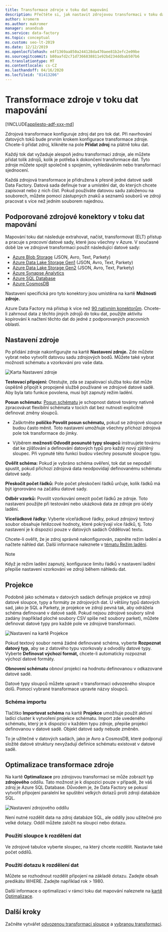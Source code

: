```yaml
---
title: Transformace zdroje v toku dat mapování
description: Přečtěte si, jak nastavit zdrojovou transformaci v toku dat mapování.
author: kromerm
ms.author: makromer
manager: anandsub
ms.service: data-factory
ms.topic: conceptual
ms.custom: seo-lt-2019
ms.date: 12/12/2019
ms.openlocfilehash: e4f1369aa850a244128da470aee81b2efc2e09be
ms.sourcegitcommit: b80aafd2c71d7366838811e92bd234ddbab507b6
ms.translationtype: MT
ms.contentlocale: cs-CZ
ms.lasthandoff: 04/16/2020
ms.locfileid: "81413206"
---
```

# <a name="source-transformation-in-mapping-data-flow"></a>Transformace zdroje v toku dat mapování 

[!INCLUDE[appliesto-adf-xxx-md](includes/appliesto-adf-xxx-md.md)]

Zdrojová transformace konfiguruje zdroj dat pro tok dat. Při navrhování datových toků bude prvním krokem konfigurace transformace zdroje. Chcete-li přidat zdroj, klikněte na pole **Přidat zdroj** na plátně toku dat.

Každý tok dat vyžaduje alespoň jednu transformaci zdroje, ale můžete přidat tolik zdrojů, kolik je potřeba k dokončení transformace dat. Tyto zdroje můžete spojit společně s spojením, vyhledáváním nebo transformací sjednocení.

Každá zdrojová transformace je přidružena k přesně jedné datové sadě Data Factory. Datová sada definuje tvar a umístění dat, do kterých chcete zapisovat nebo z nich číst. Pokud používáte datovou sadu založenou na souborech, můžete pomocí zástupných znaků a seznamů souborů ve zdroji pracovat s více než jedním souborem najednou.

## <a name="supported-source-connectors-in-mapping-data-flow"></a>Podporované zdrojové konektory v toku dat mapování

Mapování toku dat následuje extrahovat, načíst, transformovat (ELT) přístup a pracuje s *pracovní* datové sady, které jsou všechny v Azure. V současné době lze ve zdrojové transformaci použít následující datové sady:
    
* [Azure Blob Storage](connector-azure-blob-storage.md#mapping-data-flow-properties) (JSON, Avro, Text, Parkety)
* [Azure Data Lake Storage Gen1](connector-azure-data-lake-store.md#mapping-data-flow-properties) (JSON, Avro, Text, Parkety)
* [Azure Data Lake Storage Gen2](connector-azure-data-lake-storage.md#mapping-data-flow-properties) (JSON, Avro, Text, Parkety)
* [Azure Synapse Analytics](connector-azure-sql-data-warehouse.md#mapping-data-flow-properties)
* [Azure SQL Database](connector-azure-sql-database.md#mapping-data-flow-properties)
* [Azure CosmosDB](connector-azure-cosmos-db.md#mapping-data-flow-properties)

Nastavení specifická pro tyto konektory jsou umístěna na kartě **Možnosti zdroje.** 

Azure Data Factory má přístup k více než [90 nativním konektorům](connector-overview.md). Chcete-li zahrnout data z těchto jiných zdrojů do toku dat, použijte aktivitu kopírování k načtení těchto dat do jedné z podporovaných pracovních oblastí.

## <a name="source-settings"></a>Nastavení zdroje

Po přidání zdroje nakonfigurujte na kartě **Nastavení zdroje.** Zde můžete vybrat nebo vytvořit datovou sadu zdrojových bodů. Můžete také vybrat možnosti schématu a vzorkování pro vaše data.

![Karta Nastavení zdroje](media/data-flow/source1.png "Karta Nastavení zdroje")

**Testovací připojení:** Otestujte, zda se zapalovací služba toku dat může úspěšně připojit k propojené službě používané ve zdrojové datové sadě. Aby byla tato funkce povolena, musí být zapnutý režim ladění.

**Posun schématu:** [Posun schématu](concepts-data-flow-schema-drift.md) je schopnost datové továrny nativně zpracovávat flexibilní schémata v tocích dat bez nutnosti explicitně definovat změny sloupců.

* Zaškrtněte **políčko Povolit posun schématu,** pokud se zdrojové sloupce budou často měnit. Toto nastavení umožňuje všechny příchozí zdrojová pole tok transformace do jímky.

* Výběrem **možnosti Odvodit posunuté typy sloupců** instruujete továrnu dat ke zjišťování a definování datových typů pro každý nový zjištěný sloupec. Při vypnuté této funkci budou všechny posunuté sloupce typu.

**Ověřit schéma:** Pokud je vybráno schéma ověření, tok dat se nepodaří spustit, pokud příchozí zdrojová data neodpovídají definovanému schématu datové sady.

**Přeskočit počet řádků:** Pole počet přeskočení řádků určuje, kolik řádků má být ignorováno na začátku datové sady.

**Odběr vzorků:** Povolit vzorkování omezit počet řádků ze zdroje. Toto nastavení použijte při testování nebo ukázková data ze zdroje pro účely ladění.

**Víceřádkové řádky:** Vyberte víceřádkové řádky, pokud zdrojový textový soubor obsahuje řetězcové hodnoty, které pokrývají více řádků, tj. Toto nastavení je k dispozici pouze v datových sadách Oddělovač textu.

Chcete-li ověřit, že je zdroj správně nakonfigurován, zapněte režim ladění a načtete náhled dat. Další informace naleznete v [tématu Režim ladění](concepts-data-flow-debug-mode.md).

> [!NOTE]
> Když je režim ladění zapnutý, konfigurace limitu řádků v nastavení ladění přepíše nastavení vzorkování ve zdroji během náhledu dat.

## <a name="projection"></a>Projekce

Podobně jako schémata v datových sadách definuje projekce ve zdroji datové sloupce, typy a formáty ze zdrojových dat. U většiny typů datových sad, jako je SQL a Parkety, je projekce ve zdroji pevná tak, aby odrážela schéma definované v datové sadě. Pokud nejsou zdrojové soubory silně zadány (například ploché soubory CSV spíše než soubory parket), můžete definovat datové typy pro každé pole ve zdrojové transformaci.

![Nastavení na kartě Projekce](media/data-flow/source3.png "Projekce")

Pokud textový soubor nemá žádné definované schéma, vyberte **Rozpoznat datový typ,** aby se z datového typu vzorkovaly a odvodily datové typy. Vyberte **Definovat výchozí formát,** chcete-li automaticky rozpoznat výchozí datové formáty.

**Obnovení schématu** obnoví projekci na hodnotu definovanou v odkazované datové sadě.

Datové typy sloupců můžete upravit v transformaci odvozeného sloupce dolů. Pomocí vybrané transformace upravte názvy sloupců.

### <a name="import-schema"></a>Schéma importu

Tlačítko **Importovat schéma** na kartě **Projekce** umožňuje použít aktivní ladicí cluster k vytvoření projekce schématu. Import zde uvedeného schématu, který je k dispozici v každém typu zdroje, přepíše projekci definovanou v datové sadě. Objekt datové sady nebude změněn.

To je užitečné v datových sadách, jako je Avro a CosmosDB, které podporují složité datové struktury nevyžadují definice schématu existovat v datové sadě.

## <a name="optimize-the-source-transformation"></a>Optimalizace transformace zdroje

Na kartě **Optimalizace** pro zdrojovou transformaci se může zobrazit typ **zdrojového** oddílu. Tato možnost je k dispozici pouze v případě, že váš zdroj je Azure SQL Database. Důvodem je, že Data Factory se pokusí vytvořit připojení paralelní ke spuštění velkých dotazů proti zdroji databáze SQL.

![Nastavení zdrojového oddílu](media/data-flow/sourcepart3.png "Dělení")

Není nutné rozdělit data na zdroj databáze SQL, ale oddíly jsou užitečné pro velké dotazy. Oddíl můžete založit na sloupci nebo dotazu.

### <a name="use-a-column-to-partition-data"></a>Použití sloupce k rozdělení dat

Ve zdrojové tabulce vyberte sloupec, na který chcete rozdělit. Nastavte také počet oddílů.

### <a name="use-a-query-to-partition-data"></a>Použití dotazu k rozdělení dat

Můžete se rozhodnout rozdělit připojení na základě dotazu. Zadejte obsah predikátu WHERE. Zadejte například rok > 1980.

Další informace o optimalizaci v rámci toku dat mapování naleznete na [kartě Optimalizace](concepts-data-flow-overview.md#optimize).

## <a name="next-steps"></a>Další kroky

Začněte vytvářet [odvozenou transformaci sloupce](data-flow-derived-column.md) a [vybranou transformaci](data-flow-select.md).
